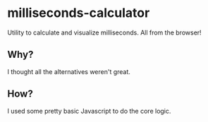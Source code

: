 # milliseconds-calculator

Utility to calculate and visualize milliseconds. All from the browser!

## Why?

I thought all the alternatives weren't great.

## How?

I used some pretty basic Javascript to do the core logic.

